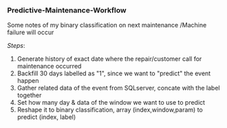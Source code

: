 ### Predictive-Maintenance-Workflow

Some notes of my binary classification on next maintenance /Machine failure will occur

*Steps*:
1. Generate history of exact date where the repair/customer call for maintenance occurred
2. Backfill 30 days labelled as "1", since we want to "predict" the event happen
3. Gather related data of the event from SQLserver, concate with the label together
4. Set how many day & data of the window we want to use to predict
5. Reshape it to binary classification, array (index,window,param) to predict (index, label)
